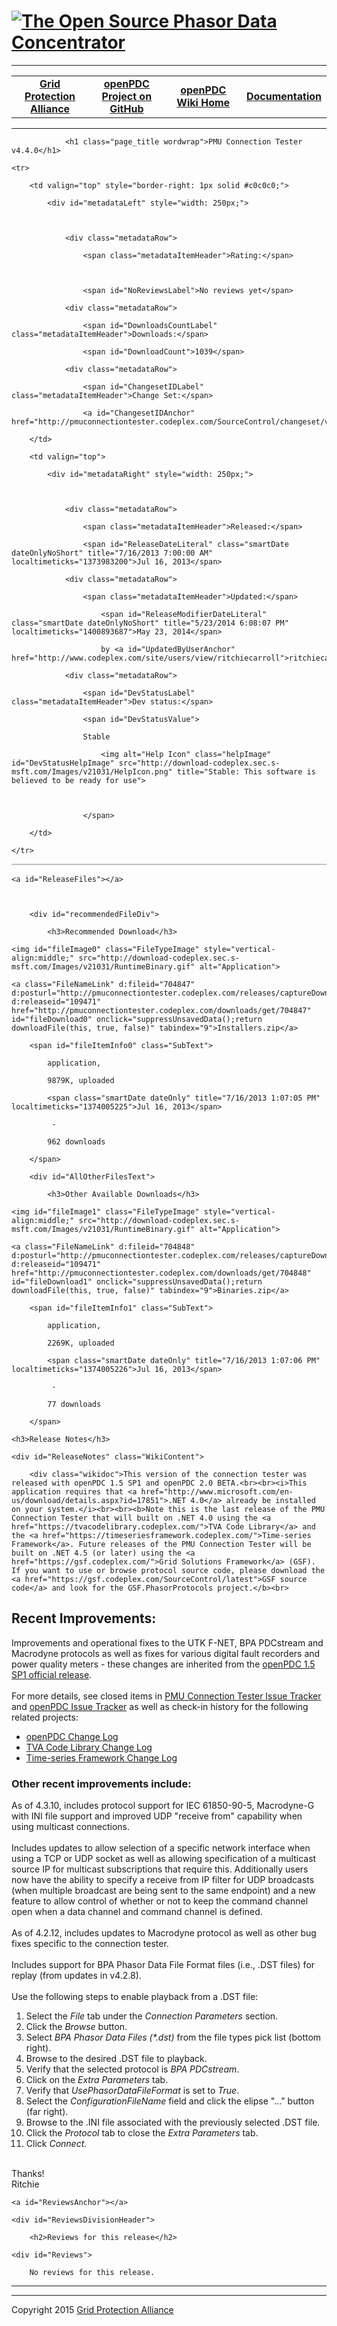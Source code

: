

<html lang="en" xmlns="http://www.w3.org/1999/xhtml">

<head>

<meta charset="utf-8" />

<title>PMU Connection Tester v4.4.0</title>



<!--HtmlToGmd.Head-->



<!--/HtmlToGmd.Head-->

</head>

<body>

<h1><a href="https://github.com/GridProtectionAlliance/openPDC/blob/master/Source/Documentation/wiki/openPDC_Home.md"><img src="https://github.com/GridProtectionAlliance/openPDC/blob/master/Source/Documentation/wiki/openPDC_Logo.png" alt="The Open Source Phasor Data Concentrator" /></a></h1>

<hr />

<!--HtmlToGmd.Body-->

<div id="NavigationMenu">

<table style="width: 100%; border-collapse: collapse; border: 0px solid gray;">

<tr>

<td style="width: 25%; text-align:center;"><b><a href="http://www.gridprotectionalliance.org">Grid Protection Alliance</a></b></td>

<td style="width: 25%; text-align:center;"><b><a href="https://github.com/GridProtectionAlliance/openPDC">openPDC Project on GitHub</a></b></td>

<td style="width: 25%; text-align:center;"><b><a href="https://github.com/GridProtectionAlliance/openPDC/blob/master/Documentation/wiki/openPDC_Home.md">openPDC Wiki Home</a></b></td>

<td style="width: 25%; text-align:center;"><b><a href="https://github.com/GridProtectionAlliance/openPDC/blob/master/Documentation/wiki/openPDC_Documentation_Home.md">Documentation</a></b></td>

</tr>

</table>

</div>

<hr />

<!--/HtmlToGmd.Body-->



<div class="WikiContent">

<div id="ErrorPanel" class="Error" style="clear: both; font-size: 1.25em; display: none;"></div>

                

                <h1 class="page_title wordwrap">PMU Connection Tester v4.4.0</h1>



<table id="ReleaseMetaDataBox" cellspacing="0" cellpadding="0" border="0" style="border: 1px solid #c0c0c0; margin-top: 10px;">

    <tr>

        <td valign="top" style="border-right: 1px solid #c0c0c0;">

            <div id="metadataLeft" style="width: 250px;">

            

                <div class="metadataRow">

                    <span class="metadataItemHeader">Rating:</span>

                

                    <span id="NoReviewsLabel">No reviews yet</span>

                    

</div>

                

                <div class="metadataRow">

                    <span id="DownloadsCountLabel" class="metadataItemHeader">Downloads:</span>

                    <span id="DownloadCount">1039</span>

</div>

                

                <div class="metadataRow">

                    <span id="ChangesetIDLabel" class="metadataItemHeader">Change Set:</span>

                    <a id="ChangesetIDAnchor" href="http://pmuconnectiontester.codeplex.com/SourceControl/changeset/view/101795">101795</a>

</div>

                

</div>

        </td>

        <td valign="top">

            <div id="metadataRight" style="width: 250px;">

                

                <div class="metadataRow">

                    <span class="metadataItemHeader">Released:</span>

                    <span id="ReleaseDateLiteral" class="smartDate dateOnlyNoShort" title="7/16/2013 7:00:00 AM" localtimeticks="1373983200">Jul 16, 2013</span>

</div>

                

                <div class="metadataRow">

                    <span class="metadataItemHeader">Updated:</span>

                        <span id="ReleaseModifierDateLiteral" class="smartDate dateOnlyNoShort" title="5/23/2014 6:08:07 PM" localtimeticks="1400893687">May 23, 2014</span>

                        by <a id="UpdatedByUserAnchor" href="http://www.codeplex.com/site/users/view/ritchiecarroll">ritchiecarroll</a>

</div>

                <div class="metadataRow">

                    <span id="DevStatusLabel" class="metadataItemHeader">Dev status:</span> 

                    <span id="DevStatusValue">

                    Stable

                        <img alt="Help Icon" class="helpImage" id="DevStatusHelpImage" src="http://download-codeplex.sec.s-msft.com/Images/v21031/HelpIcon.png" title="Stable: This software is believed to be ready for use">

                    

                    </span>

</div>

                

</div>

        </td>

    </tr>

</table>

<script type="text/javascript">

    //function isPlatformInstallerAgent() {

    //    return navigator.userAgent.toLowerCase().indexOf('platform-installer/') != -1;

    //}



    function downloadFile(link, userClick, alreadyLoaded) {

        if (userClick)

            return $.release.fn.downloadFile(link);



        if (!alreadyLoaded) {

            var downloadId = $getQuerystring("DownloadId");

            if (!downloadId)

                downloadId = getIdFromFragment();

            if (downloadId) {

                var clickOncePath = $("a[fileId='" + downloadId + "']").attr('d:clickOncePath');

                var clickOnceUrl = 'http://pmuconnectiontester.codeplex.com/downloads/get/clickOnce/*REPLACE*'.replace('downloads/get/clickOnce/*REPLACE*', 'downloads/get/clickOnce/' + clickOncePath);

                var fileUrl = 'http://pmuconnectiontester.codeplex.com/downloads/get/0'.replace('downloads/get/0', 'downloads/get/' + downloadId);

                

                window.location = clickOncePath ? clickOnceUrl : fileUrl;

            }

        }



        return false;

    }



    function getIdFromFragment() {

        var path = document.location.toString();



        if (path.match('#')) {

            var fileID = '#' + path.split('#')[1];



            if (fileID.toLowerCase().indexOf("downloadid=") > 0) {

                fileID = fileID.split("=");



                if (fileID[1].length > 0) {

                    return fileID[1];

                }

            }

        }

    }

</script>

<div class="ReleaseNotesDiv">

    <a id="ReleaseFiles"></a>

    

        <div id="recommendedFileDiv">

            <h3>Recommended Download</h3>

            



<div id="FileListItem0" class="FileListItemDiv">

    <img id="fileImage0" class="FileTypeImage" style="vertical-align:middle;" src="http://download-codeplex.sec.s-msft.com/Images/v21031/RuntimeBinary.gif" alt="Application">

    <a class="FileNameLink" d:fileid="704847" d:posturl="http://pmuconnectiontester.codeplex.com/releases/captureDownload" d:releaseid="109471" href="http://pmuconnectiontester.codeplex.com/downloads/get/704847" id="fileDownload0" onclick="suppressUnsavedData();return downloadFile(this, true, false)" tabindex="9">Installers.zip</a>

<div>

        <span id="fileItemInfo0" class="SubText">

            application,

            9879K, uploaded

            <span class="smartDate dateOnly" title="7/16/2013 1:07:05 PM" localtimeticks="1374005225">Jul 16, 2013</span>

             -

            962 downloads

        </span>

</div>

</div>

</div>

        

        <div id="AllOtherFilesText">

            <h3>Other Available Downloads</h3>

</div>

        



<div id="FileListItem1" class="FileListItemDiv">

    <img id="fileImage1" class="FileTypeImage" style="vertical-align:middle;" src="http://download-codeplex.sec.s-msft.com/Images/v21031/RuntimeBinary.gif" alt="Application">

    <a class="FileNameLink" d:fileid="704848" d:posturl="http://pmuconnectiontester.codeplex.com/releases/captureDownload" d:releaseid="109471" href="http://pmuconnectiontester.codeplex.com/downloads/get/704848" id="fileDownload1" onclick="suppressUnsavedData();return downloadFile(this, true, false)" tabindex="9">Binaries.zip</a>

<div>

        <span id="fileItemInfo1" class="SubText">

            application,

            2269K, uploaded

            <span class="smartDate dateOnly" title="7/16/2013 1:07:06 PM" localtimeticks="1374005226">Jul 16, 2013</span>

             -

            77 downloads

        </span>

</div>

</div>

</div>

<div class="ReleaseNotesDiv">

    <h3>Release Notes</h3>

    <div id="ReleaseNotes" class="WikiContent">

        <div class="wikidoc">This version of the connection tester was released with openPDC 1.5 SP1 and openPDC 2.0 BETA.<br><br><i>This application requires that <a href="http://www.microsoft.com/en-us/download/details.aspx?id=17851">.NET 4.0</a> already be installed on your system.</i><br><br><b>Note this is the last release of the PMU Connection Tester that will built on .NET 4.0 using the <a href="https://tvacodelibrary.codeplex.com/">TVA Code Library</a> and the <a href="https://timeseriesframework.codeplex.com/">Time-series Framework</a>. Future releases of the PMU Connection Tester will be built on .NET 4.5 (or later) using the <a href="https://gsf.codeplex.com/">Grid Solutions Framework</a> (GSF). If you want to use or browse protocol source code, please download the <a href="https://gsf.codeplex.com/SourceControl/latest">GSF source code</a> and look for the GSF.PhasorProtocols project.</b><br>

<h2>Recent Improvements:</h2>

Improvements and operational fixes to the UTK F-NET, BPA PDCstream and Macrodyne protocols as well as fixes for various digital fault recorders and power quality meters - these changes are inherited from the <a href="https://openpdc.codeplex.com/releases/view/98475">openPDC 1.5 SP1 official release</a>.<br><br>For more details, see closed items in <a href="http://pmuconnectiontester.codeplex.com/workitem/list/advanced">PMU Connection Tester Issue Tracker</a> and <a href="http://openpdc.codeplex.com/workitem/list/advanced">openPDC Issue Tracker</a> as well as check-in history for the following related projects:<br>

<ul><li><a href="https://openpdc.codeplex.com/SourceControl/list/changesets">openPDC Change Log</a></li>

<li><a href="https://tvacodelibrary.codeplex.com/SourceControl/list/changesets">TVA Code Library Change Log</a></li>

<li><a href="https://timeseriesframework.codeplex.com/SourceControl/list/changesets">Time-series Framework Change Log</a></li></ul>



<h3>Other recent improvements include:</h3>

As of 4.3.10, includes protocol support for IEC 61850-90-5, Macrodyne-G with INI file support and improved UDP &quot;receive from&quot; capability when using multicast connections.<br><br>Includes updates to allow selection of a specific network interface when using a TCP or UDP socket as well as allowing specification of a multicast source IP for multicast subscriptions that require this. Additionally users now have the ability to specify a receive from IP filter for UDP broadcasts (when multiple broadcast are being sent to the same endpoint) and a new feature to allow control of whether or not to keep the command channel open when a data channel and command channel is defined.<br><br>As of 4.2.12, includes updates to Macrodyne protocol as well as other bug fixes specific to the connection tester.<br><br>Includes support for BPA Phasor Data File Format files (i.e., .DST files) for replay (from updates in v4.2.8).<br><br>Use the following steps to enable playback from a .DST file:<br>

<ol><li>Select the <i>File</i> tab under the <i>Connection Parameters</i> section.</li>

<li>Click the <i>Browse</i> button.</li>

<li>Select <i>BPA Phasor Data Files (*.dst)</i> from the file types pick list (bottom right).</li>

<li>Browse to the desired .DST file to playback.</li>

<li>Verify that the selected protocol is <i>BPA PDCstream</i>.</li>

<li>Click on the <i>Extra Parameters</i> tab.</li>

<li>Verify that <i>UsePhasorDataFileFormat</i> is set to <i>True</i>.</li>

<li>Select the <i>ConfigurationFileName</i> field and click the elipse &quot;...&quot; button (far right).</li>

<li>Browse to the .INI file associated with the previously selected .DST file.</li>

<li>Click the <i>Protocol</i> tab to close the <i>Extra Parameters</i> tab.</li>

<li>Click <i>Connect</i>.</li></ol>

<br>Thanks!<br>Ritchie</div><div class="ClearBoth"></div>

</div>

</div>

<div id="ReviewsPanel">

    <a id="ReviewsAnchor"></a>

    <div id="ReviewsDivisionHeader">

        <h2>Reviews for this release</h2>

</div>

    <div id="Reviews">

        No reviews for this release.

</div>

</div>

</div>

<div id="footer">

<hr />



</div>



<!--HtmlToGmd.Foot-->

<div id="copyright">

<hr />

Copyright 2015 <a href="http://www.gridprotectionoalliance.org">Grid Protection Alliance</a>

</div>

<!--/HtmlToGmd.Foot-->

</body>

</html>



